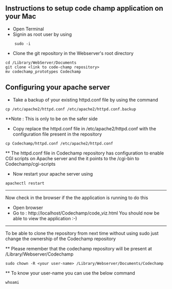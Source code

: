 ## Instructions to setup code champ application on your Mac ##

* Open Terminal
* Signin as root user by using
```
    sudo -i
```
* Clone the git repository in the Webserver's root directory 
```
cd /Library/WebServer/Documents
git clone <link to code-champ repository>
mv codechamp_prototypes Codechamp
```
## Configuring your apache server ##
* Take a backup of your existing httpd.conf file by using the command
```
cp /etc/apache2/httpd.conf /etc/apache2/httpd.conf.backup
```
**Note : This is only to be on the safer side 

* Copy replace the httpd.conf file in /etc/apache2/httpd.conf with the configuration file present in the repository
```
cp Codechamp/httpd.conf /etc/apache2/httpd.conf 
```
** The httpd.conf file in Codechamp repository has configuration to enable CGI scripts on Apache server and the it points to the /cgi-bin to Codechamp/cgi-scripts

* Now restart your apache server using 
```
apachectl restart
```

*** 
Now check in the browser if the the application is running to do this

* Open browser 
* Go to : http://localhost/Codechamp/code_viz.html
    You should now be able to view the application :-)

***
To be able to clone the repository from next time without using sudo just change the ownership of the Codechamp repository

** Please remember that the codechamp repository will be present at /Library/Webserver/Codechamp
```
sudo chown -R <your user-name> /Library/Webserver/Documents/Codechamp
```
** To know your user-name you can use the below command
```
whoami
```
